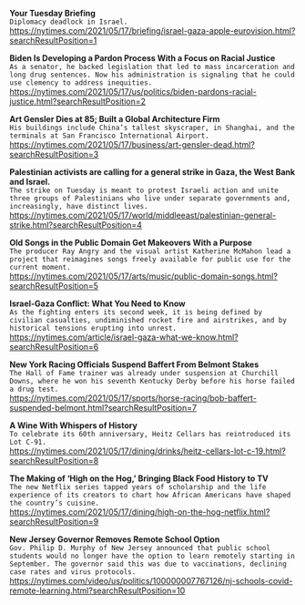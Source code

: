 **Your Tuesday Briefing**\
`Diplomacy deadlock in Israel.`\
https://nytimes.com/2021/05/17/briefing/israel-gaza-apple-eurovision.html?searchResultPosition=1

**Biden Is Developing a Pardon Process With a Focus on Racial Justice**\
`As a senator, he backed legislation that led to mass incarceration and long drug sentences. Now his administration is signaling that he could use clemency to address inequities.`\
https://nytimes.com/2021/05/17/us/politics/biden-pardons-racial-justice.html?searchResultPosition=2

**Art Gensler Dies at 85; Built a Global Architecture Firm**\
`His buildings include China’s tallest skyscraper, in Shanghai, and the terminals at San Francisco International Airport.`\
https://nytimes.com/2021/05/17/business/art-gensler-dead.html?searchResultPosition=3

**Palestinian activists are calling for a general strike in Gaza, the West Bank and Israel.**\
`The strike on Tuesday is meant to protest Israeli action and unite three groups of Palestinians who live under separate governments and, increasingly, have distinct lives.`\
https://nytimes.com/2021/05/17/world/middleeast/palestinian-general-strike.html?searchResultPosition=4

**Old Songs in the Public Domain Get Makeovers With a Purpose**\
`The producer Ray Angry and the visual artist Katherine McMahon lead a project that reimagines songs freely available for public use for the current moment.`\
https://nytimes.com/2021/05/17/arts/music/public-domain-songs.html?searchResultPosition=5

**Israel-Gaza Conflict: What You Need to Know**\
`As the fighting enters its second week, it is being defined by civilian casualties, undiminished rocket fire and airstrikes, and by historical tensions erupting into unrest.`\
https://nytimes.com/article/israel-gaza-what-we-know.html?searchResultPosition=6

**New York Racing Officials Suspend Baffert From Belmont Stakes**\
`The Hall of Fame trainer was already under suspension at Churchill Downs, where he won his seventh Kentucky Derby before his horse failed a drug test.`\
https://nytimes.com/2021/05/17/sports/horse-racing/bob-baffert-suspended-belmont.html?searchResultPosition=7

**A Wine With Whispers of History**\
`To celebrate its 60th anniversary, Heitz Cellars has reintroduced its Lot C-91.`\
https://nytimes.com/2021/05/17/dining/drinks/heitz-cellars-lot-c-19.html?searchResultPosition=8

**The Making of ‘High on the Hog,’ Bringing Black Food History to TV**\
`The new Netflix series tapped years of scholarship and the life experience of its creators to chart how African Americans have shaped the country’s cuisine.`\
https://nytimes.com/2021/05/17/dining/high-on-the-hog-netflix.html?searchResultPosition=9

**New Jersey Governor Removes Remote School Option**\
`Gov. Philip D. Murphy of New Jersey announced that public school students would no longer have the option to learn remotely starting in September. The governor said this was due to vaccinations, declining case rates and virus protocols.`\
https://nytimes.com/video/us/politics/100000007767126/nj-schools-covid-remote-learning.html?searchResultPosition=10

